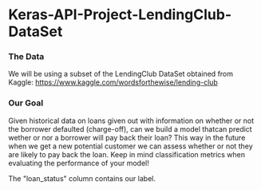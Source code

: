 # Keras-API-Project-LendingClub-DataSet

### The Data

We will be using a subset of the LendingClub DataSet obtained from Kaggle: https://www.kaggle.com/wordsforthewise/lending-club

### Our Goal

Given historical data on loans given out with information on whether or not the borrower defaulted (charge-off), can we build a model thatcan predict wether or nor a borrower will pay back their loan? This way in the future when we get a new potential customer we can assess whether or not they are likely to pay back the loan. Keep in mind classification metrics when evaluating the performance of your model!

The "loan_status" column contains our label.
